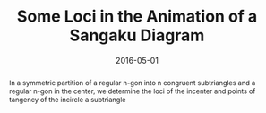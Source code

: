 ---
title: "Some Loci in the Animation of a Sangaku Diagram"
date: 2016-05-01
publishDate: 2020-07-15T14:39:24.417880Z
authors: ["Junghyun Lee", "Minyoung Hwang Hwang", "Cheolwon Bae"]
publication_types: ["2"]
abstract: "In a symmetric partition of a regular n-gon into n congruent subtriangles and a regular n-gon in the center, we determine the loci of the incenter and points of tangency of the incircle a subtriangle"
featured: false
publication: "*Forum Geometricorum*"
url_pdf: "http://forumgeom.fau.edu/FG2016volume16/FG201624.pdf"
---